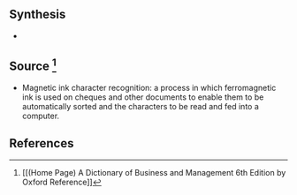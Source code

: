 ## Synthesis
- 
## Source [^1]
- Magnetic ink character recognition: a process in which ferromagnetic ink is used on cheques and other documents to enable them to be automatically sorted and the characters to be read and fed into a computer.
## References

[^1]: [[(Home Page) A Dictionary of Business and Management 6th Edition by Oxford Reference]]